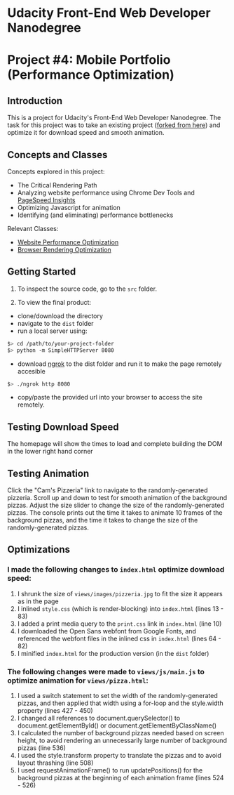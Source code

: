# Udacity Front-End Web Developer Nanodegree
# Project #4: Mobile Portfolio (Performance Optimization)

## Introduction
This is a project for Udacity's Front-End Web Developer Nanodegree. The task for this project was to take an existing project ([forked from here](https://github.com/udacity/frontend-nanodegree-mobile-portfolio)) and optimize it for download speed and smooth animation.

## Concepts and Classes
Concepts explored in this project:

  - The Critical Rendering Path
  - Analyzing website performance using Chrome Dev Tools and [PageSpeed Insights](https://developers.google.com/speed/pagespeed/insights/)
  - Optimizing Javascript for animation
  - Identifying (and eliminating) performance bottlenecks

Relevant Classes:
  - [Website Performance Optimization](https://www.udacity.com/course/website-performance-optimization--ud884)
  - [Browser Rendering Optimization](https://www.udacity.com/course/browser-rendering-optimization--ud860)

## Getting Started
1) To inspect the source code, go to the ```src``` folder.

2) To view the final product: 
  - clone/download the directory
  - navigate to the ```dist``` folder
  - run a local server using:
```sh
$> cd /path/to/your-project-folder
$> python -m SimpleHTTPServer 8080
```
  - download [ngrok](https://ngrok.com/) to the dist folder and run it to make the page remotely accesible
```sh
$> ./ngrok http 8080
```
  - copy/paste the provided url into your browser to access the site remotely.

## Testing Download Speed
The homepage will show the times to load and complete building the DOM in the lower right hand corner
## Testing Animation
Click the "Cam's Pizzeria" link to navigate to the randomly-generated pizzeria. Scroll up and down to test for smooth animation of the background pizzas. Adjust the size slider to change the size of the randomly-generated pizzas. The console prints out the time it takes to animate 10 frames of the background pizzas, and the time it takes to change the size of the randomly-generated pizzas.
## Optimizations
### I made the following changes to ```index.html``` optimize download speed:
1. I shrunk the size of ```views/images/pizzeria.jpg``` to fit the size it appears as in the page
2. I inlined ```style.css``` (which is render-blocking) into ```index.html``` (lines 13 - 83)
3. I added a print media query to the ```print.css``` link in ```index.html``` (line 10)
4. I downloaded the Open Sans webfont from Google Fonts, and referenced the webfont files in the inlined css in ```index.html``` (lines 64 - 82)
5. I minified ```index.html``` for the production version (in the ```dist``` folder)

### The following changes were made to ```views/js/main.js``` to optimize animation for ```views/pizza.html```:
1. I used a switch statement to set the width of the randomly-generated pizzas, and then applied that width using a for-loop and the style.width property (lines 427 - 450)
2. I changed all references to document.querySelector() to document.getElementById() or document.getElementByClassName()
3. I calculated the number of background pizzas needed based on screen height, to avoid rendering an unnecessarily large number of background pizzas (line 536)
4. I used the style.transform property to translate the pizzas and to avoid layout thrashing (line 508)
5. I used requestAnimationFrame() to run updatePositions() for the background pizzas at the beginning of each animation frame (lines 524 - 526)
